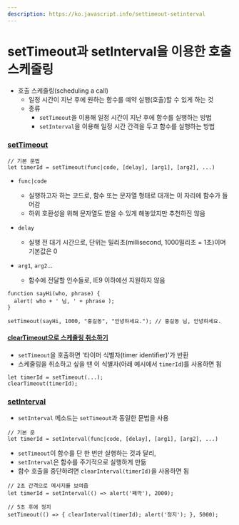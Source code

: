 ```yaml
---
description: https://ko.javascript.info/settimeout-setinterval
---
```


# setTimeout과 setInterval을 이용한 호출 스케줄링

* 호출 스케줄링(scheduling a call)
  * 일정 시간이 지난 후에 원하는 함수를 예약 실행(호출)할 수 있게 하는 것&#x20;
  * 종류
    * `setTimeout`을 이용해 일정 시간이 지난 후에 함수를 실행하는 방법
    * `setInterval`을 이용해 일정 시간 간격을 두고 함수를 실행하는 방법



### [setTimeout](https://ko.javascript.info/settimeout-setinterval#ref-1108)

```
// 기본 문법 
let timerId = setTimeout(func|code, [delay], [arg1], [arg2], ...)
```

*   `func|code`

    * 실행하고자 하는 코드로, 함수 또는 문자열 형태로 대개는 이 자리에 함수가 들어감
    * 하위 호환성을 위해 문자열도 받을 수 있게 해놓았지만 추천하진 않음


*   `delay`

    * 실행 전 대기 시간으로, 단위는 밀리초(millisecond, 1000밀리초 = 1초)이며 기본값은 0


* `arg1`, `arg2`…
  * 함수에 전달할 인수들로, IE9 이하에선 지원하지 않음 &#x20;

```
function sayHi(who, phrase) {
  alert( who + ' 님, ' + phrase );
}

setTimeout(sayHi, 1000, "홍길동", "안녕하세요."); // 홍길동 님, 안녕하세요.
```



#### [clearTimeout으로 스케줄링 취소하기](https://ko.javascript.info/settimeout-setinterval#ref-1109)

* `setTimeout`을 호출하면 '타이머 식별자(timer identifier)'가 반환
* 스케줄링을 취소하고 싶을 땐 이 식별자(아래 예시에서 `timerId`)를 사용하면 됨 &#x20;

```
let timerId = setTimeout(...);
clearTimeout(timerId);
```



### [setInterval](https://ko.javascript.info/settimeout-setinterval#ref-1110)

* `setInterval` 메소드는 `setTimeout`과 동일한 문법을 사용

```
// 기본 문
let timerId = setInterval(func|code, [delay], [arg1], [arg2], ...)
```

* `setTimeout`이 함수를 단 한 번만 실행하는 것과 달리,
* `setInterval`은 함수를 주기적으로 실행하게 만듦
* 함수 호출을 중단하려면 `clearInterval(timerId)`을 사용하면 됨 &#x20;

```
// 2초 간격으로 메시지를 보여줌
let timerId = setInterval(() => alert('째깍'), 2000);

// 5초 후에 정지
setTimeout(() => { clearInterval(timerId); alert('정지'); }, 5000);
```

